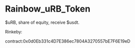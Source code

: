 # Rainbow_uRB_Token
$uRB, share of equity, receive $usdt.

Rinkeby:

contract:0x0d0Eb331c4D7E386ec7804A3270557bE7F6E19eD

